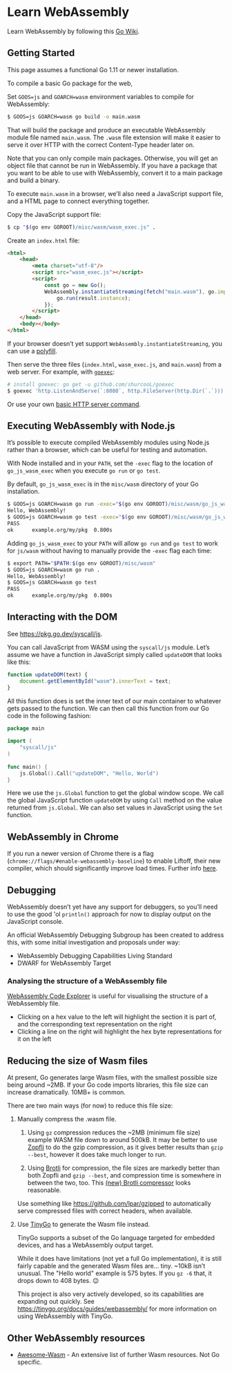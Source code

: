 # Learn WebAssembly

Learn WebAssembly by following this [Go Wiki](https://github.com/golang/go/wiki/WebAssembly).

## Getting Started
This page assumes a functional Go 1.11 or newer installation. 

To compile a basic Go package for the web,

Set `GOOS=js` and `GOARCH=wasm` environment variables to compile for
WebAssembly:

```sh
$ GOOS=js GOARCH=wasm go build -o main.wasm
```

That will build the package and produce an executable WebAssembly module file
named `main.wasm`. The `.wasm` file extension will make it easier to serve it
over HTTP with the correct Content-Type header later on.

Note that you can only compile main packages. Otherwise, you will get an object
file that cannot be run in WebAssembly. If you have a package that you want to
be able to use with WebAssembly, convert it to a main package and build a
binary.

To execute `main.wasm` in a browser, we’ll also need a JavaScript support file,
and a HTML page to connect everything together.

Copy the JavaScript support file:

```sh
$ cp "$(go env GOROOT)/misc/wasm/wasm_exec.js" .
```

Create an `index.html` file:

```html
<html>
	<head>
		<meta charset="utf-8"/>
		<script src="wasm_exec.js"></script>
		<script>
			const go = new Go();
			WebAssembly.instantiateStreaming(fetch("main.wasm"), go.importObject).then((result) => {
				go.run(result.instance);
			});
		</script>
	</head>
	<body></body>
</html>
```

If your browser doesn’t yet support `WebAssembly.instantiateStreaming`, you can
use a
[polyfill](https://github.com/golang/go/blob/b2fcfc1a50fbd46556f7075f7f1fbf600b5c9e5d/misc/wasm/wasm_exec.html#L17-L22).

Then serve the three files (`index.html`, `wasm_exec.js`, and `main.wasm`) from
a web server. For example, with
[`goexec`](https://github.com/shurcooL/goexec#goexec):

```sh
# install goexec: go get -u github.com/shurcooL/goexec
$ goexec 'http.ListenAndServe(`:8080`, http.FileServer(http.Dir(`.`)))'
```

Or use your own [basic HTTP server command](https://play.golang.org/p/pZ1f5pICVbV).

## Executing WebAssembly with Node.js

It’s possible to execute compiled WebAssembly modules using Node.js rather than
a browser, which can be useful for testing and automation.

With Node installed and in your `PATH`, set the `-exec` flag to the location of
`go_js_wasm_exec` when you execute `go run` or `go test`.

By default, `go_js_wasm_exec` is in the `misc/wasm` directory of your Go
installation.

```sh
$ GOOS=js GOARCH=wasm go run -exec="$(go env GOROOT)/misc/wasm/go_js_wasm_exec" .
Hello, WebAssembly!
$ GOOS=js GOARCH=wasm go test -exec="$(go env GOROOT)/misc/wasm/go_js_wasm_exec"
PASS
ok  	example.org/my/pkg	0.800s
```

Adding `go_js_wasm_exec` to your `PATH` will allow `go run` and `go test` to
work for `js/wasm` without having to manually provide the `-exec` flag each
time:

```sh
$ export PATH="$PATH:$(go env GOROOT)/misc/wasm"
$ GOOS=js GOARCH=wasm go run .
Hello, WebAssembly!
$ GOOS=js GOARCH=wasm go test
PASS
ok  	example.org/my/pkg	0.800s
```

## Interacting with the DOM

See https://pkg.go.dev/syscall/js.

You can call JavaScript from WASM using the `syscall/js` module. Let’s assume we
have a function in JavaScript simply called `updateDOM` that looks like this:

```javascript
function updateDOM(text) {
    document.getElementById("wasm").innerText = text;
}
```

All this function does is set the inner text of our main container to whatever
gets passed to the function. We can then call this function from our Go code in
the following fashion:

```go
package main
 
import (
    "syscall/js"
)
 
func main() {
    js.Global().Call("updateDOM", "Hello, World")
}
```

Here we use the `js.Global` function to get the global window scope. We call the
global JavaScript function `updateDOM` by using `Call` method on the value
returned from `js.Global`. We can also set values in JavaScript using the `Set`
function.

## WebAssembly in Chrome

If you run a newer version of Chrome there is a flag
(`chrome://flags/#enable-webassembly-baseline`) to enable Liftoff, their new
compiler, which should significantly improve load times. Further info
[here](https://v8.dev/blog/liftoff).

## Debugging

WebAssembly doesn’t yet have any support for debuggers, so you’ll need to use
the good 'ol `println()` approach for now to display output on the JavaScript
console.

An official WebAssembly Debugging Subgroup has been created to address this,
with some initial investigation and proposals under way:
- WebAssembly Debugging Capabilities Living Standard
- DWARF for WebAssembly Target

### Analysing the structure of a WebAssembly file

[WebAssembly Code Explorer](https://wasdk.github.io/wasmcodeexplorer/) is useful
for visualising the structure of a WebAssembly file.
- Clicking on a hex value to the left will highlight the section it is part of,
  and the corresponding text representation on the right
- Clicking a line on the right will highlight the hex byte representations for
  it on the left

## Reducing the size of Wasm files

At present, Go generates large Wasm files, with the smallest possible size being
around ~2MB. If your Go code imports libraries, this file size can increase
dramatically. 10MB+ is common.

There are two main ways (for now) to reduce this file size:

1. Manually compress the .wasm file.

    1. Using `gz` compression reduces the ~2MB (minimum file size) example WASM
       file down to around 500kB. It may be better to use
       [Zopfli](https://github.com/google/zopfli) to do the gzip compression, as
       it gives better results than `gzip --best`, however it does take much
       longer to run.

    2. Using [Brotli](https://github.com/google/brotli) for compression, the
       file sizes are markedly better than both Zopfli and `gzip --best`, and
       compression time is somewhere in between the two, too. This [(new) Brotli
       compressor](https://github.com/andybalholm/brotli) looks reasonable.

    Use something like https://github.com/lpar/gzipped to automatically serve
    compressed files with correct headers, when available.

2. Use [TinyGo](https://github.com/tinygo-org/tinygo) to generate the Wasm file
   instead.

    TinyGo supports a subset of the Go language targeted for embedded devices,
    and has a WebAssembly output target.

    While it does have limitations (not yet a full Go implementation), it is
    still fairly capable and the generated Wasm files are…​ tiny. ~10kB isn’t
    unusual. The "Hello world" example is 575 bytes. If you `gz -6` that, it
    drops down to 408 bytes. :wink:

    This project is also very actively developed, so its capabilities are
    expanding out quickly. See https://tinygo.org/docs/guides/webassembly/ for
    more information on using WebAssembly with TinyGo.

## Other WebAssembly resources

- [Awesome-Wasm](https://github.com/mbasso/awesome-wasm) - An extensive list of
  further Wasm resources. Not Go specific.
